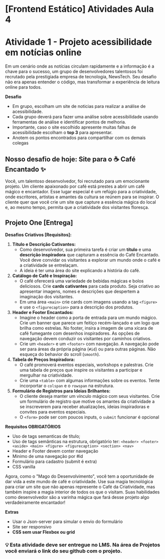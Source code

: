 # [Frontend Estático] Atividades Aula 4

# Atividade 1 - Projeto acessibilidade em notícias online

Em um cenário onde as notícias circulam rapidamente e a informação é a chave para o sucesso, um grupo de desenvolvedores talentosos foi recrutado pela prestigiada empresa de tecnologia, NewsTech. Seu desafio não era apenas entender o código, mas transformar a experiência de leitura online para todos.

**Desafio**

- Em grupo, escolham um site de noticias para realizar a análise de acessibilidade.
- Cada grupo deverá para fazer uma análise sobre acessibilidade usando ferramentas de análise e identificar pontos de melhoria.
- Importante, caso o site escolhido apresente muitas falhas de acessibilidade escolham o **top 3** para apresentar.
- Anotem os pontos encontrados para compartilhar com os demais colegas

## Nosso desafio de hoje: Site para o ☕️ Café Encantado ✨

Você, um talentoso desenvolvedor, foi recrutado para um emocionante projeto. Um cliente apaixonado por café está prestes a abrir um café mágico e encantador. Esse lugar especial é um refúgio para a criatividade, onde escritores, artistas e amantes da cultura se reúnem para se inspirar. O cliente quer que você crie um site que capture a essência mágica do local e, ao mesmo tempo, permita que a criatividade dos visitantes floresça.

## Projeto One [Entrega]

**Desafios Criativos [Requisitos]:**

1. **Título e Descrição Cativantes:**
    - Como desenvolvedor, sua primeira tarefa é criar um **título** e uma **descrição inspiradora** que capturam a essência do Café Encantado. Você deve convidar os visitantes a explorar um mundo onde o café e a criatividade se entrelaçam.
    - A ideia é ter uma área do site explicando a história do café.
2. **Catálogo de Café e Inspiração:**
    - O café oferecerá uma variedade de bebidas mágicas e bolos deliciosos. Crie **cards cativantes** para cada produto. Seja criativo ao apresentar imagens, nomes e descrições que despertem a imaginação dos visitantes.
    - Em uma área `<main>` crie cards com imagens usando a tag `<figure>` e use o `<figurecaption>` para a descrição dos produtos.
3. **Header e Footer Encantados:**
    - Imagine o header como a porta de entrada para um mundo mágico. Crie um banner que parece um feitiço recém-lançado e um logo que brilha como estrelas. No footer, insira a imagem de uma xícara de café fumegante com desenhos inspiradores. As opções de navegação devem conduzir os visitantes por caminhos criativos.
    - Crie um `<header>` e um `<footer>` com navegação. A navegação pode ser para áreas da própria página (`#id`) ou para outras páginas. Não esqueça do behavior do scroll (`smooth`).
4. **Tabela de Preços Inspiradora:**
    - O café promoverá eventos especiais, workshops e palestras. Crie uma tabela de preços que inspire os visitantes a participar e mergulhar na criatividade.
    - Crie uma `<table>` com algumas informações sobre os eventos. Tente incorportar o `colspan` e o `rowspan` na estrutura.
5. **Formulário de Registros para Ideias Brilhantes:**
    - O cliente deseja manter um vínculo mágico com seus visitantes. Crie um formulário de registro que motive os amantes da criatividade a se inscreverem para receber atualizações, ideias inspiradoras e convites para eventos especiais.
    - O `<form>` pode ser com poucos inputs, o `submit` funcionar é opcional

**Requisitos OBRIGATÓRIOS**

- Uso de tags semanticas de título;
- Uso de tags semânticas na estrutura, obrigatório ter: `<header> <footer> <aside> <main> <figure> <figurecaption> <section> <nav>`
- Header e Footer devem conter navegação
- Minimo de uma navegação por #id
- Formulário para cadastro (submit é extra)
- CSS vanilla

Agora, como o "Mago do Desenvolvimento", você tem a oportunidade de dar vida a este mundo de café e criatividade. Use sua magia tecnológica para criar um site que não apenas represente o Café da Criatividade, mas também inspire a magia interior de todos os que o visitam. Suas habilidades como desenvolvedor são a varinha mágica que fará desse projeto algo verdadeiramente encantador!

**Extras**

- Usar o Json-server para simular o envio do formulário
- Site ser responsivo
- **CSS sem usar Flexbox ou grid**


### 💡 Esta atividade deve ser entregue no LMS. Na área de Projetos você enviará o link do seu github com o projeto.

